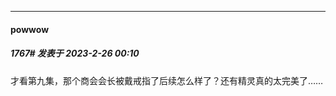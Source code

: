 
*****

####  powwow  
##### 1767#       发表于 2023-2-26 00:10

才看第九集，那个商会会长被戴戒指了后续怎么样了？还有精灵真的太完美了……

